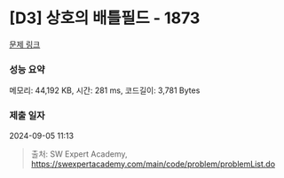 # [D3] 상호의 배틀필드 - 1873 

[문제 링크](https://swexpertacademy.com/main/code/problem/problemDetail.do?contestProbId=AV5LyE7KD2ADFAXc) 

### 성능 요약

메모리: 44,192 KB, 시간: 281 ms, 코드길이: 3,781 Bytes

### 제출 일자

2024-09-05 11:13



> 출처: SW Expert Academy, https://swexpertacademy.com/main/code/problem/problemList.do